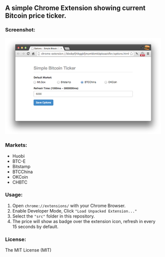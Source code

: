 ## A simple Chrome Extension showing current Bitcoin price ticker.

### Screenshot:

![Screenshot of Simple Bitcoin Ticker](screenshot.png)

### Markets:
 
- Huobi
- BTC-E
- Bitstamp
- BTCChina
- OKCoin
- CHBTC

### Usage:

1. Open `chrome://extensions/` with your Chrome Browser.
2. Enable Developer Mode, Click `"Load Unpacked Extension..."`
3. Select the `"src"` folder in this repository.
4. The price will show as badge over the extension icon, refresh in every 15 seconds by default.

### License:

The MIT License (MIT)
